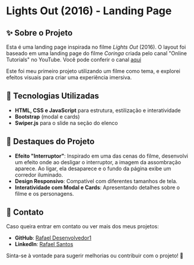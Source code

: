  # Lights Out (2016) - Landing Page

## ✨ Sobre o Projeto
Esta é uma landing page inspirada no filme *Lights Out* (2016). O layout foi baseado em uma landing page do filme *Coringa* criada pelo canal "Online Tutorials" no YouTube. Você pode conferir o canal <a href="https://www.youtube.com/@OnlineTutorialsYT" target="_blank">aqui</a>

Este foi meu primeiro projeto utilizando um filme como tema, e explorei efeitos visuais para criar uma experiência imersiva.

## 💪 Tecnologias Utilizadas
- **HTML, CSS e JavaScript** para estrutura, estilização e interatividade
- **Bootstrap** (modal e cards)
- **Swiper.js** para o slide na seção do elenco

## 🎥 Destaques do Projeto
- **Efeito "Interruptor"**: Inspirado em uma das cenas do filme, desenvolvi um efeito onde ao desligar o interruptor, a imagem da assombração aparece. Ao ligar, ela desaparece e o fundo da página exibe um corredor iluminado.
- **Design Responsivo**: Compatível com diferentes tamanhos de tela.
- **Interatividade com Modal e Cards**: Apresentando detalhes sobre o filme e os personagens.

## 💌 Contato
Caso queira entrar em contato ou ver mais dos meus projetos:
- **GitHub**: <a href="https://github.com/RafaelDesenvolvedor1" target="blank"> Rafael Desenvolvedor1 </a>
- **LinkedIn**: <a href="www.linkedin.com/in/rafael-santos-06b5a719a" target="blank"> Rafael Santos </a>

Sinta-se à vontade para sugerir melhorias ou contribuir com o projeto! 💛

